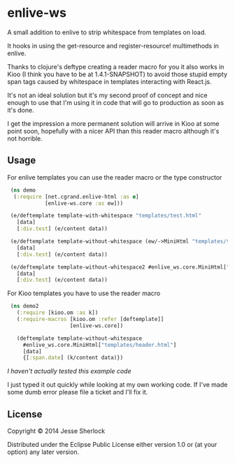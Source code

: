 # enlive-ws

A small addition to enlive to strip whitespace from templates on load.

It hooks in using the get-resource and register-resource! multimethods in enlive.

Thanks to clojure's deftype creating a reader macro for you it also works in Kioo (I think you have to be at 1.4.1-SNAPSHOT) to avoid those stupid empty span tags caused by whitespace in templates interacting with React.js.

It's not an ideal solution but it's my second proof of concept and nice enough to use that I'm using it in code that will go to production as soon as it's done.

I get the impression a more permanent solution will arrive in Kioo at some point soon, hopefully with a nicer API than this reader macro although it's not horrible.

## Usage

For enlive templates you can use the reader macro or the type constructor

```clojure
 (ns demo
  (:require [net.cgrand.enlive-html :as e]
            [enlive-ws.core :as ew]))

 (e/deftemplate template-with-whitespace "templates/test.html"
   [data]
   [:div.test] (e/content data))

 (e/deftemplate template-without-whitespace (ew/->MiniHtml "templates/test.html")
   [data]
   [:div.test] (e/content data))

 (e/deftemplate template-without-whitespace2 #enlive_ws.core.MiniHtml["templates/test.html"]
   [data]
   [:div.test] (e/content data))
```

For Kioo templates you have to use the reader macro

```clojure
 (ns demo2
   (:require [kioo.om :as k])
   (:require-macros [kioo.om :refer [deftemplate]]
                    [enlive-ws.core])

   (deftemplate template-without-whitespace
     #enlive_ws.core.MiniHtml["templates/header.html"]
     [data]
     {[:span.date] (k/content data)})
```

*I haven't actually tested this example code*

I just typed it out quickly while looking at my own working code. If I've made some dumb error please file a ticket and I'll fix it.

## License

Copyright © 2014 Jesse Sherlock

Distributed under the Eclipse Public License either version 1.0 or (at
your option) any later version.

